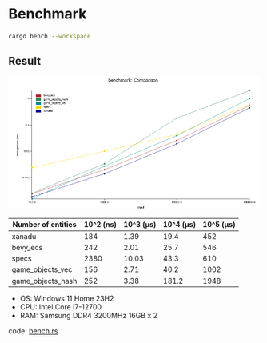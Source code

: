 # Benchmark

```sh
cargo bench --workspace
```

## Result

![graph](./benchmark.png)

| Number of entities | 10^2 (ns) | 10^3 (μs) | 10^4 (μs) | 10^5 (μs) |
| ------------------ | --------- | --------- | --------- | --------- |
| xanadu             |       184 |      1.39 |      19.4 |       452 |
| bevy_ecs           |       242 |      2.01 |      25.7 |       546 |
| specs              |      2380 |     10.03 |      43.3 |       610 |
| game_objects_vec   |       156 |      2.71 |      40.2 |      1002 |
| game_objects_hash  |       252 |      3.38 |     181.2 |      1948 |

- OS: Windows 11 Home 23H2
- CPU: Intel Core i7-12700
- RAM: Samsung DDR4 3200MHz 16GB x 2

code: [bench.rs](../benchmark-lib/benches/bench.rs)
